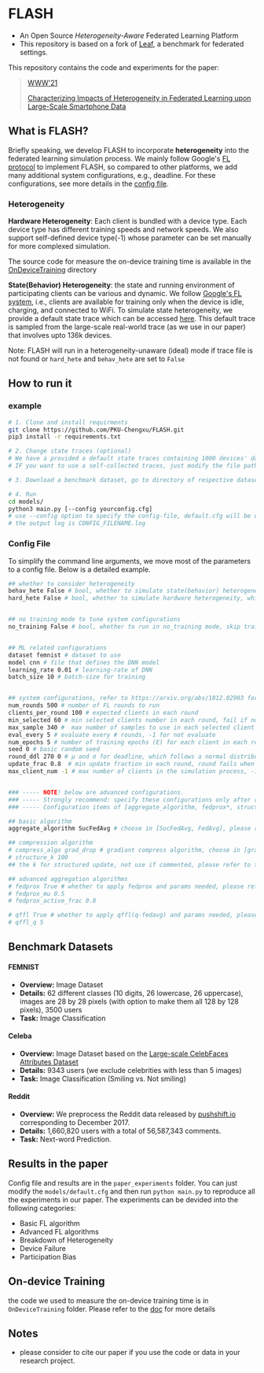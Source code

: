 # FLASH

- An Open Source *Heterogeneity-Aware* Federated Learning Platform
- This repository is based on a fork of [Leaf](https://leaf.cmu.edu/), a benchmark for federated settings.

This repository contains the code and experiments for the paper:

>  [WWW'21](https://www2021.thewebconf.org/)
>
> [Characterizing Impacts of Heterogeneity in Federated Learning upon Large-Scale Smartphone Data]()

## What is FLASH?

Briefly speaking, we develop FLASH to incorporate **heterogeneity** into the federated learning simulation process. We mainly follow Google's [FL protocol](https://arxiv.org/pdf/1902.01046.pdf) to implement FLASH, so compared to other platforms, we add many additional system configurations, e.g., deadline. For these configurations, see more details in the [config file](#config).

### Heterogeneity

**Hardware Heterogeneity**: Each client is bundled with a device type. Each device type has different training speeds and network speeds. We also support self-defined device type(-1) whose parameter can be set manually for more complexed simulation. 

The source code for measure the on-device training time is available in the [OnDeviceTraining](https://github.com/www21submission/flash/tree/master/OnDeviceTraining) directory

**State(Behavior) Heterogeneity**: the state and running environment of participating clients can be various and dynamic. We follow [Google's FL system](https://arxiv.org/pdf/1902.01046.pdf), i.e., clients are available for training only when the device is idle, charging, and connected to WiFi. To simulate state heterogeneity, we provide a default state trace which can be accessed [here](./data/state_traces.json). This default trace is sampled from the large-scale real-world trace (as we use in our paper) that involves upto 136k devices.

Note: FLASH will run in a heterogeneity-unaware (ideal) mode if trace file is not found or `hard_hete` and `behav_hete` are set to `False`



## How to run it

### example

```bash
# 1. Clone and install requirments
git clone https://github.com/PKU-Chengxu/FLASH.git
pip3 install -r requirements.txt

# 2. Change state traces (optional)
# We have a provided a default state traces containing 1000 devices' data, located at the ./data/ dir. 
# IF you want to use a self-collected traces, just modify the file path in [models/client.py](models/client.py), i.e. with open('/path/to/state_traces.json', 'r', encoding='utf-8') as f: 

# 3. Download a benchmark dataset, go to directory of respective dataset `data/$DATASET` for instructions on generating the benchmark dataset

# 4. Run
cd models/
python3 main.py [--config yourconfig.cfg]
# use --config option to specify the config-file, default.cfg will be used if not specified
# the output log is CONFIG_FILENAME.log
```

<h3 id="config">Config File</h3>
To simplify the command line arguments, we move most of the parameters to a <span id="jump">config file</span>. Below is a detailed example.

```bash
## whether to consider heterogeneity
behav_hete False # bool, whether to simulate state(behavior) heterogeneity
hard_hete False # bool, whether to simulate hardware heterogeneity, which contains differential on-device training time and network speed


## no training mode to tune system configurations
no_training False # bool, whether to run in no_training mode, skip training process if True


## ML related configurations
dataset femnist # dataset to use
model cnn # file that defines the DNN model
learning_rate 0.01 # learning-rate of DNN
batch_size 10 # batch-size for training 


## system configurations, refer to https://arxiv.org/abs/1812.02903 for more details
num_rounds 500 # number of FL rounds to run
clients_per_round 100 # expected clients in each round
min_selected 60 # min selected clients number in each round, fail if not satisfied
max_sample 340 #  max number of samples to use in each selected client
eval_every 5 # evaluate every # rounds, -1 for not evaluate
num_epochs 5 # number of training epochs (E) for each client in each round
seed 0 # basic random seed
round_ddl 270 0 # μ and σ for deadline, which follows a normal distribution
update_frac 0.8  # min update fraction in each round, round fails when fraction of clients that successfully upload their is not less than "update_frac"
max_client_num -1 # max number of clients in the simulation process, -1 for infinite


### ----- NOTE! below are advanced configurations. 
### ----- Strongly recommend: specify these configurations only after reading the source code. 
### ----- Configuration items of [aggregate_algorithm, fedprox*, structure_k, qffl*] are mutually-exclusive 

## basic algorithm
aggregate_algorithm SucFedAvg # choose in [SucFedAvg, FedAvg], please refer to models/server.py for more details. In the configuration file, SucFedAvg refers to the "FedAvg" algorithm described in https://arxiv.org/pdf/1602.05629.pdf

## compression algorithm
# compress_algo grad_drop # gradiant compress algorithm, choose in [grad_drop, sign_sgd], not use if commented
# structure_k 100
## the k for structured update, not use if commented, please refer to the arxiv for more 

## advanced aggregation algorithms
# fedprox True # whether to apply fedprox and params needed, please refer to the sysml'20 (https://arxiv.org/pdf/1812.06127.pdf) for more details
# fedprox_mu 0.5
# fedprox_active_frac 0.8

# qffl True # whether to apply qffl(q-fedavg) and params needed, please refer to the ICLR'20 (https://arxiv.org/pdf/1905.10497.pdf) for more
# qffl_q 5
```


## Benchmark Datasets

#### FEMNIST

- **Overview:** Image Dataset
- **Details:** 62 different classes (10 digits, 26 lowercase, 26 uppercase), images are 28 by 28 pixels (with option to make them all 128 by 128 pixels), 3500 users
- **Task:** Image Classification



#### Celeba

- **Overview:** Image Dataset based on the [Large-scale CelebFaces Attributes Dataset](http://mmlab.ie.cuhk.edu.hk/projects/CelebA.html)
- **Details:** 9343 users (we exclude celebrities with less than 5 images)
- **Task:** Image Classification (Smiling vs. Not smiling)



#### Reddit

- **Overview:** We preprocess the Reddit data released by [pushshift.io](https://files.pushshift.io/reddit/) corresponding to December 2017.
- **Details:** 1,660,820 users with a total of 56,587,343 comments. 
- **Task:** Next-word Prediction.



## Results in the paper

Config file and results are in the `paper_experiments` folder. You can just modify the `models/default.cfg` and then run `python main.py` to reproduce all the experiments in our paper. The experiments can be devided into the following categories:

- Basic FL algorithm
- Advanced FL algorithms
- Breakdown of Heterogeneity
- Device Failure
- Participation Bias



## On-device Training

the code we used to measure the on-device training time is in `OnDeviceTraining` folder. Please refer to the [doc](OnDeviceTraining/README.md) for more details



## Notes

- please consider to cite our paper if you use the code or data in your research project.

  
